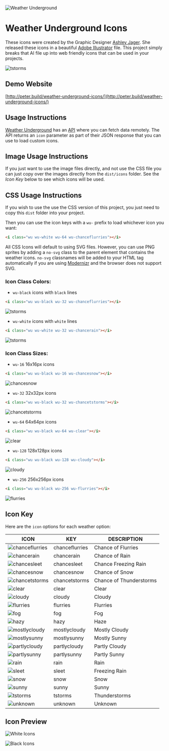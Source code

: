 ![Weather Underground](https://icons.wxug.com/logos/JPG/wundergroundLogo_4c_horz.jpg "Weather Underground")

Weather Underground Icons
======

These icons were created by the Graphic Designer [Ashley Jager](http://www.ajager.com/#/weather-underground/).  She released these icons in a beautiful [Adobe Illustrator](https://dribbble.com/shots/1879422-Weather-Underground-Icons) file. This project simply breaks that AI file up into web friendly icons that can be used in your projects.

![tstorms](dist/icons/black/png/256x256/tstorms.png "tstorms") 

Demo Website
---

[http://peter.build/weather-underground-icons/](http://peter.build/weather-underground-icons/)

Usage Instructions
---

[Weather Underground](https://www.wunderground.com/) has an [API](https://www.wunderground.com/weather/api/d/docs) where you can fetch data remotely.  The API returns an `icon` parameter as part of their JSON response that you can use to load custom icons.

Image Usage Instructions
---

If you just want to use the image files directly, and not use the CSS file you can just copy over the images directly from the `dist/icons` folder.  See the *Icon Key* below to see which icons will be used.

CSS Usage Instructions
---

If you wish to use the use the CSS version of this project, you just need to copy this `dist` folder into your project.

Then you can use the icon keys with a `wu-` prefix to load whichever icon you want:

```html
<i class="wu wu-white wu-64 wu-chanceflurries"></i>
```

All CSS Icons will default to using SVG files.  However, you can use PNG sprites by adding a `no-svg` class to the parent element that contains the weather icons.  `no-svg` classnames will be added to your HTML tag automatically if you are using [Modernizr](https://modernizr.com/) and the browser does not support SVG.

### Icon Class Colors:

* `wu-black` icons with `black` lines

```html
<i class="wu wu-black wu-32 wu-chanceflurries"></i>
```

![tstorms](dist/icons/black/png/32x32/tstorms.png "tstorms")

* `wu-white` icons with `white` lines

```html
<i class="wu wu-white wu-32 wu-chancerain"></i>
```

![tstorms](dist/icons/white/png/32x32/tstorms.png "tstorms")

### Icon Class Sizes:

* `wu-16` 16x16px icons

```html
<i class="wu wu-black wu-16 wu-chancesnow"></i>
```

![chancesnow](dist/icons/black/png/16x16/chancesnow.png "chancesnow")

* `wu-32` 32x32px icons

```html
<i class="wu wu-black wu-32 wu-chancetstorms"></i>
```

![chancetstorms](dist/icons/black/png/32x32/chancetstorms.png "chancetstorms")

* `wu-64` 64x64px icons

```html
<i class="wu wu-black wu-64 wu-clear"></i>
```

![clear](dist/icons/black/png/64x64/clear.png "clear")

* `wu-128` 128x128px icons

```html
<i class="wu wu-black wu-128 wu-cloudy"></i>
```

![cloudy](dist/icons/black/png/128x128/cloudy.png "cloudy")

* `wu-256` 256x256px icons

```html
<i class="wu wu-black wu-256 wu-flurries"></i>
```

![flurries](dist/icons/black/png/256x256/flurries.png "flurries")

Icon Key
---

Here are the `icon` options for each weather option:

ICON | KEY | DESCRIPTION
---- | --- | -----------
![chanceflurries](dist/icons/black/png/32x32/chanceflurries.png "chanceflurries") | chanceflurries | Chance of Flurries
![chancerain](dist/icons/black/png/32x32/chancerain.png "chancerain") | chancerain | Chance of Rain
![chancesleet](dist/icons/black/png/32x32/chancesleet.png "chancesleet") | chancesleet | Chance Freezing Rain
![chancesnow](dist/icons/black/png/32x32/chancesnow.png "chancesnow") | chancesnow | Chance of Snow
![chancetstorms](dist/icons/black/png/32x32/chancetstorms.png "chancetstorms") | chancetstorms | Chance of Thunderstorms
![clear](dist/icons/black/png/32x32/clear.png "clear") | clear | Clear
![cloudy](dist/icons/black/png/32x32/cloudy.png "cloudy") | cloudy | Cloudy
![flurries](dist/icons/black/png/32x32/flurries.png "flurries") | flurries | Flurries
![fog](dist/icons/black/png/32x32/fog.png "fog") | fog | Fog
![hazy](dist/icons/black/png/32x32/hazy.png "hazy") | hazy | Haze
![mostlycloudy](dist/icons/black/png/32x32/mostlycloudy.png "mostlycloudy") | mostlycloudy | Mostly Cloudy
![mostlysunny](dist/icons/black/png/32x32/mostlysunny.png "mostlysunny") | mostlysunny | Mostly Sunny
![partlycloudy](dist/icons/black/png/32x32/partlycloudy.png "partlycloudy") | partlycloudy | Partly Cloudy
![partlysunny](dist/icons/black/png/32x32/partlysunny.png "partlysunny") | partlysunny | Partly Sunny
![rain](dist/icons/black/png/32x32/rain.png "rain") | rain | Rain
![sleet](dist/icons/black/png/32x32/sleet.png "sleet") | sleet | Freezing Rain
![snow](dist/icons/black/png/32x32/snow.png "snow") | snow | Snow
![sunny](dist/icons/black/png/32x32/sunny.png "sunny") | sunny | Sunny
![tstorms](dist/icons/black/png/32x32/tstorms.png "tstorms") | tstorms | Thunderstorms
![unknown](dist/icons/black/png/32x32/unknown.png "unknown") | unknown | Unknown

Icon Preview
---

![White Icons](dist/icons/white/icon-preview.png "White Icons")

![Black Icons](dist/icons/black/icon-preview.png "Black Icons")
